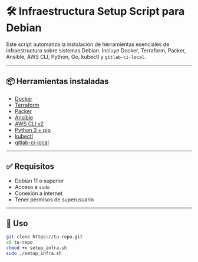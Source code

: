 # 🛠️ Infraestructura Setup Script para Debian

Este script automatiza la instalación de herramientas esenciales de infraestructura sobre sistemas Debian. Incluye Docker, Terraform, Packer, Ansible, AWS CLI, Python, Go, kubectl y `gitlab-ci-local`.

---

## 📦 Herramientas instaladas

- [Docker](https://www.docker.com/)
- [Terraform](https://developer.hashicorp.com/terraform)
- [Packer](https://developer.hashicorp.com/packer)
- [Ansible](https://www.ansible.com/)
- [AWS CLI v2](https://docs.aws.amazon.com/cli/latest/userguide/install-cliv2.html)
- [Python 3 + pip](https://www.python.org/)
- [kubectl](https://kubernetes.io/docs/tasks/tools/)
- [gitlab-ci-local](https://gitlab.com/firecow/gitlab-ci-local)

---

## ✅ Requisitos

- Debian 11 o superior
- Acceso a `sudo`
- Conexión a internet
- Tener permisos de superusuario

---

## 🚀 Uso

```bash
git clone https://tu-repo.git
cd tu-repo
chmod +x setup_infra.sh
sudo ./setup_infra.sh